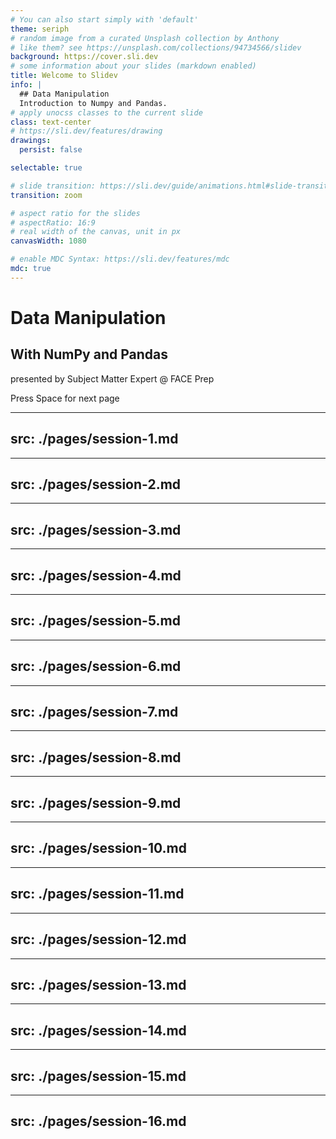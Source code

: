 ```yaml
---
# You can also start simply with 'default'
theme: seriph
# random image from a curated Unsplash collection by Anthony
# like them? see https://unsplash.com/collections/94734566/slidev
background: https://cover.sli.dev
# some information about your slides (markdown enabled)
title: Welcome to Slidev
info: |
  ## Data Manipulation
  Introduction to Numpy and Pandas.
# apply unocss classes to the current slide
class: text-center
# https://sli.dev/features/drawing
drawings:
  persist: false

selectable: true

# slide transition: https://sli.dev/guide/animations.html#slide-transitions
transition: zoom

# aspect ratio for the slides
# aspectRatio: 16:9
# real width of the canvas, unit in px
canvasWidth: 1080

# enable MDC Syntax: https://sli.dev/features/mdc
mdc: true
---
```


# Data Manipulation
## With NumPy and Pandas

presented by Subject Matter Expert @ FACE Prep

<div @click="$slidev.nav.next" class="mt-12 py-1" hover:bg="white op-10">
  Press Space for next page <carbon:arrow-right />
</div>

<div class="abs-br m-6 text-xl">
  <!-- <button @click="$slidev.nav.openInEditor" title="Open in Editor" class="slidev-icon-btn"> -->
    <!-- <carbon:edit /> -->
  <!-- </button> -->
  <a href="https://github.com/commandantekaustav" target="_blank" class="slidev-icon-btn">
    <carbon:logo-github />
  </a>
</div>

<!-- Introduction e ki ar bolbo bnara -->
---
src: ./pages/session-1.md
---
 
---
src: ./pages/session-2.md
---

---
src: ./pages/session-3.md
---

---
src: ./pages/session-4.md
---

---
src: ./pages/session-5.md
---

---
src: ./pages/session-6.md
---

---
src: ./pages/session-7.md
---

---
src: ./pages/session-8.md
---

---
src: ./pages/session-9.md
---

---
src: ./pages/session-10.md
---

---
src: ./pages/session-11.md
---

---
src: ./pages/session-12.md
---

---
src: ./pages/session-13.md
---

---
src: ./pages/session-14.md
---

---
src: ./pages/session-15.md
---

---
src: ./pages/session-16.md
---